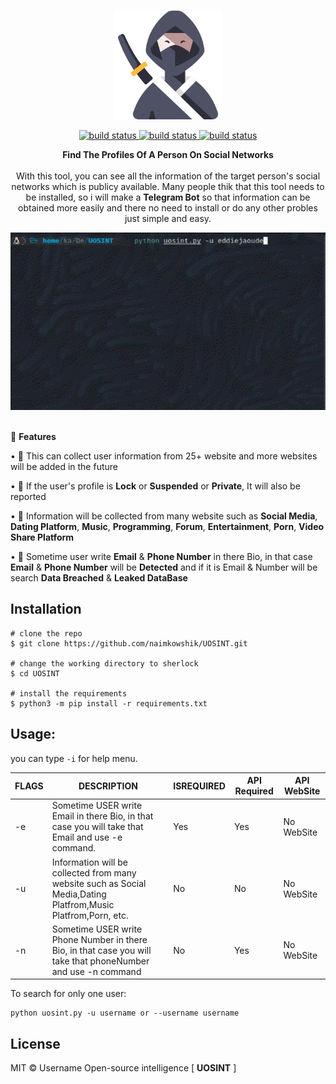 <p align=center>
  <br>
  <a target="_blank"><img src="./modules/image/ninja.png" height="" width="174" ></a></br>
</p>
<div align="center"> 
  <a href="https://github.com/sherlock-project/uosint">
    <img src="https://img.shields.io/badge/release-1.0-red.svg?longCache=true&style=for-the-badge" alt="build status" />
  </a>
  <a href="https://twitter.com/K0WSHIK">
    <img src="http://img.shields.io/badge/Twitter-%F0%9F%90%A6-url?color=blue&style=for-the-badge" alt="build status" />
  </a>
  <a href="https://github.com/uosint-project/uosint/blob/master/LICENSE">
    <img src="https://img.shields.io/badge/License-MIT-blue.svg?longCache=true&style=for-the-badge" alt="build status" />
  </a>
</div>

<p align=center>
<span><b>Find The Profiles Of A Person On Social Networks</b></span>
<br>
<br>
<span>With this tool, you can see all the information of the target person's social networks which is publicy available. Many people thik that this tool needs to be installed, so i will make a <b>Telegram Bot</b> so that information can be obtained more easily and there no need to install or do any other probles just simple and easy.</span>
</p>

<p align=center>
<img src="./modules/image/username.gif" width="900">
</p>
<p>
<br>
<span>🍊 <b>Features</b></span>

<span>• 🔎 This can collect user information from 25+ website and more websites will be added in the future </span>

<span>• 💫 If the user's profile is <b>Lock</b> or <b>Suspended</b> or <b>Private</b>, It will also be reported</span>

<span>• 💪 Information will be collected from many website such as <b>Social Media</b>, <b>Dating Platform</b>, <b>Music</b>, <b>Programming</b>, <b>Forum</b>, <b>Entertainment</b>, <b>Porn</b>, <b>Video Share Platform</b> </span>

<span>• 📝 Sometime user write **Email** & **Phone Number** in there Bio, in that case **Email** & **Phone Number** will be **Detected** and if it is Email & Number will be search **Data Breached** & **Leaked DataBase** </span>

## Installation

```console
# clone the repo
$ git clone https://github.com/naimkowshik/UOSINT.git

# change the working directory to sherlock
$ cd UOSINT

# install the requirements
$ python3 -m pip install -r requirements.txt
```

## Usage:

you can type `-i` for help menu.

| FLAGS  | DESCRIPTION                                       | ISREQUIRED | API Required | API WebSite |
|--------|---------------------------------------------------|------------|-----|-----|
| -e     | Sometime USER write Email in there Bio, in that case you will take that Email and use -e command.                                  | Yes        | Yes        | No WebSite |
| -u   | Information will be collected from many website such as Social Media,Dating Platfrom,Music Platfrom,Porn, etc.                               | No         | No         | No WebSite |
| -n | Sometime USER write Phone Number in there Bio, in that case you will take that phoneNumber and use -n command                      | No         | Yes        | No WebSite |

To search for only one user:
```
python uosint.py -u username or --username username
```

## License

MIT © Username Open-source intelligence [ **UOSINT** ]<br/>

</p>

